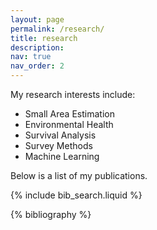```yaml
---
layout: page
permalink: /research/
title: research
description: 
nav: true
nav_order: 2
---
```


<!-- _pages/publications.md -->
My research interests include:

- Small Area Estimation  
- Environmental Health  
- Survival Analysis  
- Survey Methods  
- Machine Learning  

Below is a list of my publications.

<!-- Bibsearch Feature -->

{% include bib_search.liquid %}

<div class="publications">

{% bibliography %}

</div>
